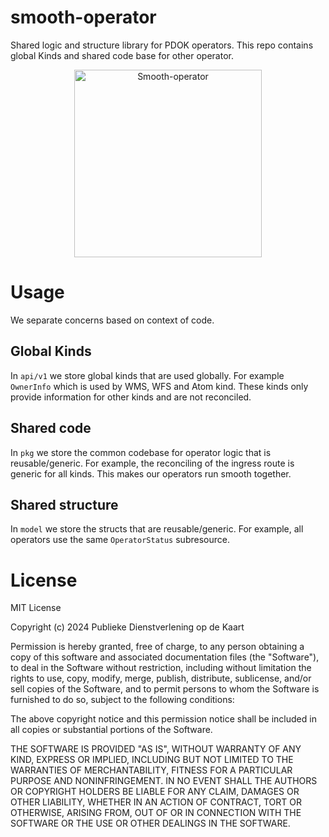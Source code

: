 # smooth-operator
Shared logic and structure library for PDOK operators. 
This repo contains global Kinds and shared code base for other operator.

<p align="center">
    <a href="https://youtu.be/4TYv2PhG89A?si=X_a7zpjaD_esgUAO&t=74">
        <img src="docs/mascotte.png" alt="Smooth-operator" title="Smooth-operator" width="300" />
    </a>
</p>

# Usage
We separate concerns based on context of code.

## Global Kinds
In `api/v1` we store global kinds that are used globally.
For example `OwnerInfo` which is used by WMS, WFS and Atom kind.
These kinds only provide information for other kinds and are not reconciled.

## Shared code
In `pkg` we store the common codebase for operator logic that is reusable/generic.
For example, the reconciling of the ingress route is generic for all kinds.
This makes our operators run smooth together.

## Shared structure
In `model` we store the structs that are reusable/generic.
For example, all operators use the same `OperatorStatus` subresource.

# License

MIT License

Copyright (c) 2024 Publieke Dienstverlening op de Kaart

Permission is hereby granted, free of charge, to any person obtaining a copy
of this software and associated documentation files (the "Software"), to deal
in the Software without restriction, including without limitation the rights
to use, copy, modify, merge, publish, distribute, sublicense, and/or sell
copies of the Software, and to permit persons to whom the Software is
furnished to do so, subject to the following conditions:

The above copyright notice and this permission notice shall be included in all
copies or substantial portions of the Software.

THE SOFTWARE IS PROVIDED "AS IS", WITHOUT WARRANTY OF ANY KIND, EXPRESS OR
IMPLIED, INCLUDING BUT NOT LIMITED TO THE WARRANTIES OF MERCHANTABILITY,
FITNESS FOR A PARTICULAR PURPOSE AND NONINFRINGEMENT. IN NO EVENT SHALL THE
AUTHORS OR COPYRIGHT HOLDERS BE LIABLE FOR ANY CLAIM, DAMAGES OR OTHER
LIABILITY, WHETHER IN AN ACTION OF CONTRACT, TORT OR OTHERWISE, ARISING FROM,
OUT OF OR IN CONNECTION WITH THE SOFTWARE OR THE USE OR OTHER DEALINGS IN THE
SOFTWARE.
